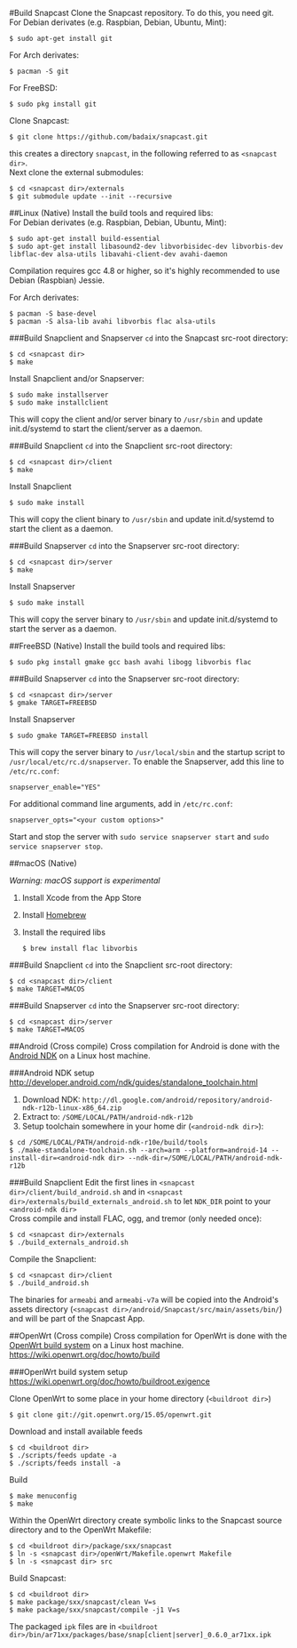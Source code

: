 #Build Snapcast
Clone the Snapcast repository. To do this, you need git.  
For Debian derivates (e.g. Raspbian, Debian, Ubuntu, Mint):

    $ sudo apt-get install git

For Arch derivates:

    $ pacman -S git

For FreeBSD:

    $ sudo pkg install git

Clone Snapcast:

    $ git clone https://github.com/badaix/snapcast.git

this creates a directory `snapcast`, in the following referred to as `<snapcast dir>`.  
Next clone the external submodules:

    $ cd <snapcast dir>/externals
    $ git submodule update --init --recursive


##Linux (Native)
Install the build tools and required libs:  
For Debian derivates (e.g. Raspbian, Debian, Ubuntu, Mint):

    $ sudo apt-get install build-essential
    $ sudo apt-get install libasound2-dev libvorbisidec-dev libvorbis-dev libflac-dev alsa-utils libavahi-client-dev avahi-daemon

Compilation requires gcc 4.8 or higher, so it's highly recommended to use Debian (Raspbian) Jessie.

For Arch derivates:

    $ pacman -S base-devel
    $ pacman -S alsa-lib avahi libvorbis flac alsa-utils

###Build Snapclient and Snapserver
`cd` into the Snapcast src-root directory:

    $ cd <snapcast dir>
    $ make

Install Snapclient and/or Snapserver:

    $ sudo make installserver
    $ sudo make installclient

This will copy the client and/or server binary to `/usr/sbin` and update init.d/systemd to start the client/server as a daemon.

###Build Snapclient
`cd` into the Snapclient src-root directory:

    $ cd <snapcast dir>/client
    $ make

Install Snapclient

    $ sudo make install

This will copy the client binary to `/usr/sbin` and update init.d/systemd to start the client as a daemon.

###Build Snapserver
`cd` into the Snapserver src-root directory:

    $ cd <snapcast dir>/server
    $ make

Install Snapserver

    $ sudo make install

This will copy the server binary to `/usr/sbin` and update init.d/systemd to start the server as a daemon.


##FreeBSD (Native)
Install the build tools and required libs:  

    $ sudo pkg install gmake gcc bash avahi libogg libvorbis flac

###Build Snapserver
`cd` into the Snapserver src-root directory:

    $ cd <snapcast dir>/server
    $ gmake TARGET=FREEBSD

Install Snapserver

    $ sudo gmake TARGET=FREEBSD install

This will copy the server binary to `/usr/local/sbin` and the startup script to `/usr/local/etc/rc.d/snapserver`. To enable the Snapserver, add this line to `/etc/rc.conf`: 

    snapserver_enable="YES"

For additional command line arguments, add in `/etc/rc.conf`:

    snapserver_opts="<your custom options>"

Start and stop the server with `sudo service snapserver start` and `sudo service snapserver stop`.

##macOS (Native)

*Warning: macOS support is experimental*

 1. Install Xcode from the App Store
 2. Install [Homebrew](http://brew.sh)
 3. Install the required libs

    ```    
    $ brew install flac libvorbis
    ```

###Build Snapclient
`cd` into the Snapclient src-root directory:

    $ cd <snapcast dir>/client
    $ make TARGET=MACOS

###Build Snapserver
`cd` into the Snapserver src-root directory:

    $ cd <snapcast dir>/server
    $ make TARGET=MACOS

##Android (Cross compile)
Cross compilation for Android is done with the [Android NDK](http://developer.android.com/tools/sdk/ndk/index.html) on a Linux host machine.  

###Android NDK setup
http://developer.android.com/ndk/guides/standalone_toolchain.html
 1. Download NDK: `http://dl.google.com/android/repository/android-ndk-r12b-linux-x86_64.zip`
 2. Extract to: `/SOME/LOCAL/PATH/android-ndk-r12b`
 3. Setup toolchain somewhere in your home dir (`<android-ndk dir>`):

````
$ cd /SOME/LOCAL/PATH/android-ndk-r10e/build/tools
$ ./make-standalone-toolchain.sh --arch=arm --platform=android-14 --install-dir=<android-ndk dir> --ndk-dir=/SOME/LOCAL/PATH/android-ndk-r12b
````

###Build Snapclient
Edit the first lines in `<snapcast dir>/client/build_android.sh` and in `<snapcast dir>/externals/build_externals_android.sh` to let `NDK_DIR` point to your `<android-ndk dir>`  
Cross compile and install FLAC, ogg, and tremor (only needed once):

    $ cd <snapcast dir>/externals
    $ ./build_externals_android.sh
   
Compile the Snapclient:

    $ cd <snapcast dir>/client
    $ ./build_android.sh

The binaries for `armeabi` and `armeabi-v7a` will be copied into the Android's assets directory (`<snapcast dir>/android/Snapcast/src/main/assets/bin/`) and will be part of the Snapcast App.


##OpenWrt (Cross compile)
Cross compilation for OpenWrt is done with the [OpenWrt build system](https://wiki.openwrt.org/about/toolchain) on a Linux host machine.  
https://wiki.openwrt.org/doc/howto/build

###OpenWrt build system setup
https://wiki.openwrt.org/doc/howto/buildroot.exigence

Clone OpenWrt to some place in your home directory (`<buildroot dir>`)

    $ git clone git://git.openwrt.org/15.05/openwrt.git

Download and install available feeds

    $ cd <buildroot dir>
    $ ./scripts/feeds update -a
    $ ./scripts/feeds install -a

Build

    $ make menuconfig
    $ make

Within the OpenWrt directory create symbolic links to the Snapcast source directory and to the OpenWrt Makefile:

    $ cd <buildroot dir>/package/sxx/snapcast
    $ ln -s <snapcast dir>/openWrt/Makefile.openwrt Makefile
    $ ln -s <snapcast dir> src

Build Snapcast:

    $ cd <buildroot dir>
    $ make package/sxx/snapcast/clean V=s
    $ make package/sxx/snapcast/compile -j1 V=s

The packaged `ipk` files are in `<buildroot dir>/bin/ar71xx/packages/base/snap[client|server]_0.6.0_ar71xx.ipk`
